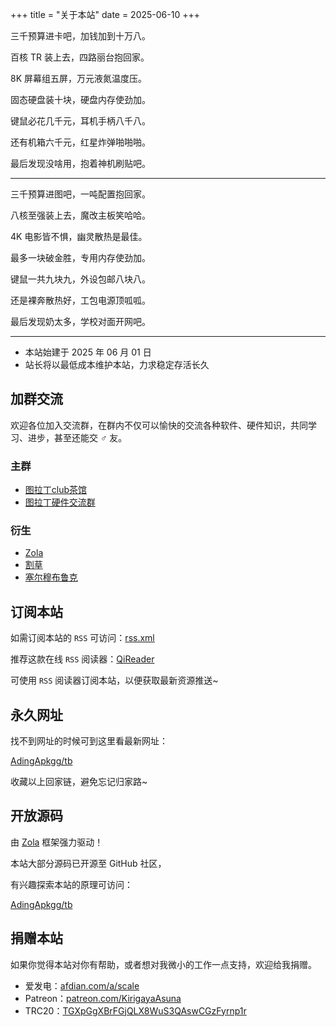 +++
title = "关于本站"
date = 2025-06-10
+++

三千预算进卡吧，加钱加到十万八。

百核 TR 装上去，四路丽台抱回家。

8K 屏幕组五屏，万元液氮温度压。

固态硬盘装十块，硬盘内存使劲加。

键鼠必花几千元，耳机手柄八千八。

还有机箱六千元，红星炸弹啪啪啪。

最后发现没啥用，抱着神机刷贴吧。

---

三千预算进图吧，一吨配置抱回家。

八核至强装上去，魔改主板笑哈哈。

4K 电影皆不惧，幽灵散热是最佳。

最多一块破金胜，专用内存使劲加。

键鼠一共九块九，外设包邮八块八。

还是裸奔散热好，工包电源顶呱呱。

最后发现奶太多，学校对面开网吧。

---

- 本站始建于 2025 年 06 月 01 日
- 站长将以最低成本维护本站，力求稳定存活长久

## 加群交流

欢迎各位加入交流群，在群内不仅可以愉快的交流各种软件、硬件知识，共同学习、进步，甚至还能交 ♂ 友。

### 主群

- [图拉丁club茶馆](https://qm.qq.com/q/ZaWCOPv0Iy)
- [图拉丁硬件交流群](https://qm.qq.com/q/2Kxou2JJyo)

### 衍生

- [Zola](https://qm.qq.com/q/tZQTgBkfW8)
- [割草](https://pd.qq.com/s/bkzyduno1?businessType=9)
- [塞尔穆布鲁克](https://t.me/FullDiveSAO)

## 订阅本站

如需订阅本站的 `RSS` 可访问：[rss.xml](/rss.xml)

推荐这款在线 `RSS` 阅读器：[QiReader](https://www.qireader.com/)

可使用 `RSS` 阅读器订阅本站，以便获取最新资源推送~

## 永久网址

找不到网址的时候可到这里看最新网址：

[AdingApkgg/tb](https://github.com/AdingApkgg/tb/blob/main/public/README.md)

收藏以上回家链，避免忘记归家路~

## 开放源码

由 [Zola](https://www.getzola.org/) 框架强力驱动！

本站大部分源码已开源至 GitHub 社区，

有兴趣探索本站的原理可访问：

[AdingApkgg/tb](https://github.com/AdingApkgg/tb)

## 捐赠本站

如果你觉得本站对你有帮助，或者想对我微小的工作一点支持，欢迎给我捐赠。

- 爱发电：[afdian.com/a/scale](https://afdian.com/a/scale)
- Patreon：[patreon.com/KirigayaAsuna](https://patreon.com/KirigayaAsuna?utm_medium=unknown&utm_source=join_link&utm_campaign=creatorshare_creator&utm_content=copyLink)
- TRC20：[TGXpGgXBrFGjQLX8WuS3QAswCGzFyrnp1r](https://tronscan.org/#/address/TGXpGgXBrFGjQLX8WuS3QAswCGzFyrnp1r)
